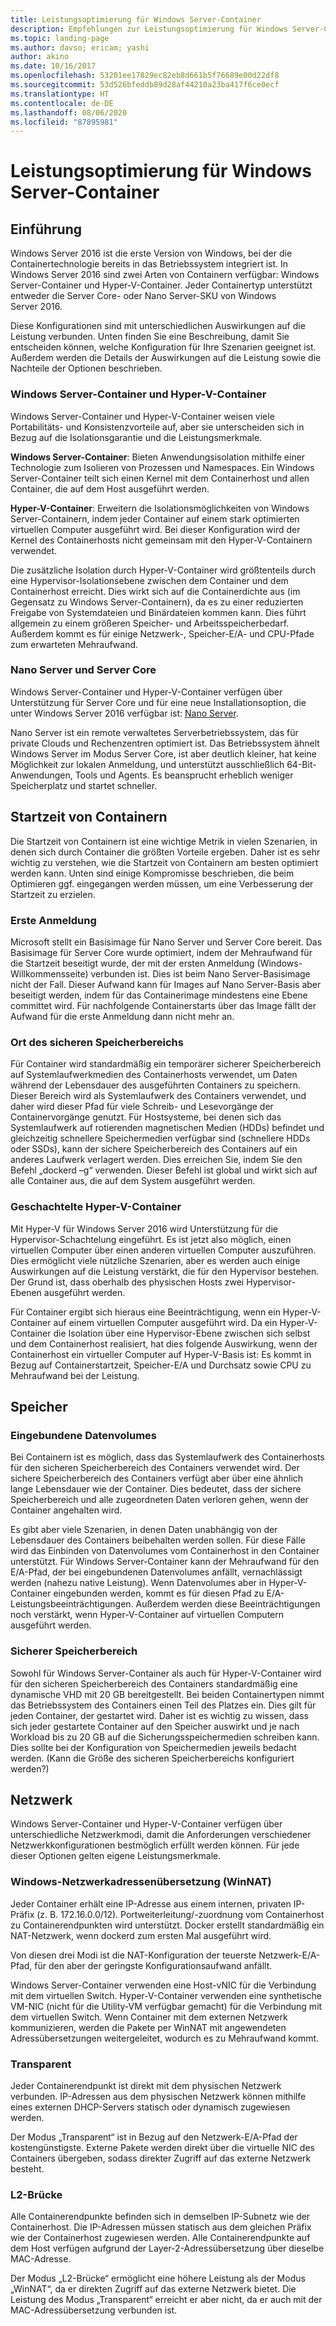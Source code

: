 ```yaml
---
title: Leistungsoptimierung für Windows Server-Container
description: Empfehlungen zur Leistungsoptimierung für Windows Server-Container unter Windows Server 16
ms.topic: landing-page
ms.author: davso; ericam; yashi
author: akino
ms.date: 10/16/2017
ms.openlocfilehash: 53201ee17829ec82eb8d661b5f76689e00d22df8
ms.sourcegitcommit: 53d526bfeddb89d28af44210a23ba417f6ce0ecf
ms.translationtype: HT
ms.contentlocale: de-DE
ms.lasthandoff: 08/06/2020
ms.locfileid: "87895981"
---
```

# <a name="performance-tuning-windows-server-containers"></a>Leistungsoptimierung für Windows Server-Container

## <a name="introduction"></a>Einführung
Windows Server 2016 ist die erste Version von Windows, bei der die Containertechnologie bereits in das Betriebssystem integriert ist. In Windows Server 2016 sind zwei Arten von Containern verfügbar: Windows Server-Container und Hyper-V-Container. Jeder Containertyp unterstützt entweder die Server Core- oder Nano Server-SKU von Windows Server 2016.

Diese Konfigurationen sind mit unterschiedlichen Auswirkungen auf die Leistung verbunden. Unten finden Sie eine Beschreibung, damit Sie entscheiden können, welche Konfiguration für Ihre Szenarien geeignet ist. Außerdem werden die Details der Auswirkungen auf die Leistung sowie die Nachteile der Optionen beschrieben.

### <a name="windows-server-container-and-hyper-v-containers"></a>Windows Server-Container und Hyper-V-Container

Windows Server-Container und Hyper-V-Container weisen viele Portabilitäts- und Konsistenzvorteile auf, aber sie unterscheiden sich in Bezug auf die Isolationsgarantie und die Leistungsmerkmale.

**Windows Server-Container**: Bieten Anwendungsisolation mithilfe einer Technologie zum Isolieren von Prozessen und Namespaces. Ein Windows Server-Container teilt sich einen Kernel mit dem Containerhost und allen Container, die auf dem Host ausgeführt werden.

**Hyper-V-Container**: Erweitern die Isolationsmöglichkeiten von Windows Server-Containern, indem jeder Container auf einem stark optimierten virtuellen Computer ausgeführt wird. Bei dieser Konfiguration wird der Kernel des Containerhosts nicht gemeinsam mit den Hyper-V-Containern verwendet.

Die zusätzliche Isolation durch Hyper-V-Container wird größtenteils durch eine Hypervisor-Isolationsebene zwischen dem Container und dem Containerhost erreicht. Dies wirkt sich auf die Containerdichte aus (im Gegensatz zu Windows Server-Containern), da es zu einer reduzierten Freigabe von Systemdateien und Binärdateien kommen kann. Dies führt allgemein zu einem größeren Speicher- und Arbeitsspeicherbedarf. Außerdem kommt es für einige Netzwerk-, Speicher-E/A- und CPU-Pfade zum erwarteten Mehraufwand.

### <a name="nano-server-and-server-core"></a>Nano Server und Server Core

Windows Server-Container und Hyper-V-Container verfügen über Unterstützung für Server Core und für eine neue Installationsoption, die unter Windows Server 2016 verfügbar ist: [Nano Server](https://technet.microsoft.com/windows-server-docs/compute/nano-server/getting-started-with-nano-server).

Nano Server ist ein remote verwaltetes Serverbetriebssystem, das für private Clouds und Rechenzentren optimiert ist. Das Betriebssystem ähnelt Windows Server im Modus Server Core, ist aber deutlich kleiner, hat keine Möglichkeit zur lokalen Anmeldung, und unterstützt ausschließlich 64-Bit-Anwendungen, Tools und Agents. Es beansprucht erheblich weniger Speicherplatz und startet schneller.

## <a name="container-start-up-time"></a>Startzeit von Containern
Die Startzeit von Containern ist eine wichtige Metrik in vielen Szenarien, in denen sich durch Container die größten Vorteile ergeben. Daher ist es sehr wichtig zu verstehen, wie die Startzeit von Containern am besten optimiert werden kann. Unten sind einige Kompromisse beschrieben, die beim Optimieren ggf. eingegangen werden müssen, um eine Verbesserung der Startzeit zu erzielen.

### <a name="first-logon"></a>Erste Anmeldung

Microsoft stellt ein Basisimage für Nano Server und Server Core bereit. Das Basisimage für Server Core wurde optimiert, indem der Mehraufwand für die Startzeit beseitigt wurde, der mit der ersten Anmeldung (Windows-Willkommensseite) verbunden ist. Dies ist beim Nano Server-Basisimage nicht der Fall. Dieser Aufwand kann für Images auf Nano Server-Basis aber beseitigt werden, indem für das Containerimage mindestens eine Ebene committet wird. Für nachfolgende Containerstarts über das Image fällt der Aufwand für die erste Anmeldung dann nicht mehr an.
### <a name="scratch-space-location"></a>Ort des sicheren Speicherbereichs

Für Container wird standardmäßig ein temporärer sicherer Speicherbereich auf Systemlaufwerkmedien des Containerhosts verwendet, um Daten während der Lebensdauer des ausgeführten Containers zu speichern. Dieser Bereich wird als Systemlaufwerk des Containers verwendet, und daher wird dieser Pfad für viele Schreib- und Lesevorgänge der Containervorgänge genutzt. Für Hostsysteme, bei denen sich das Systemlaufwerk auf rotierenden magnetischen Medien (HDDs) befindet und gleichzeitig schnellere Speichermedien verfügbar sind (schnellere HDDs oder SSDs), kann der sichere Speicherbereich des Containers auf ein anderes Laufwerk verlagert werden. Dies erreichen Sie, indem Sie den Befehl „dockerd –g“ verwenden. Dieser Befehl ist global und wirkt sich auf alle Container aus, die auf dem System ausgeführt werden.

### <a name="nested-hyper-v-containers"></a>Geschachtelte Hyper-V-Container
Mit Hyper-V für Windows Server 2016 wird Unterstützung für die Hypervisor-Schachtelung eingeführt. Es ist jetzt also möglich, einen virtuellen Computer über einen anderen virtuellen Computer auszuführen. Dies ermöglicht viele nützliche Szenarien, aber es werden auch einige Auswirkungen auf die Leistung verstärkt, die für den Hypervisor bestehen. Der Grund ist, dass oberhalb des physischen Hosts zwei Hypervisor-Ebenen ausgeführt werden.

Für Container ergibt sich hieraus eine Beeinträchtigung, wenn ein Hyper-V-Container auf einem virtuellen Computer ausgeführt wird. Da ein Hyper-V-Container die Isolation über eine Hypervisor-Ebene zwischen sich selbst und dem Containerhost realisiert, hat dies folgende Auswirkung, wenn der Containerhost ein virtueller Computer auf Hyper-V-Basis ist: Es kommt in Bezug auf Containerstartzeit, Speicher-E/A und Durchsatz sowie CPU zu Mehraufwand bei der Leistung.

## <a name="storage"></a>Speicher
### <a name="mounted-data-volumes"></a>Eingebundene Datenvolumes

Bei Containern ist es möglich, dass das Systemlaufwerk des Containerhosts für den sicheren Speicherbereich des Containers verwendet wird. Der sichere Speicherbereich des Containers verfügt aber über eine ähnlich lange Lebensdauer wie der Container. Dies bedeutet, dass der sichere Speicherbereich und alle zugeordneten Daten verloren gehen, wenn der Container angehalten wird.

Es gibt aber viele Szenarien, in denen Daten unabhängig von der Lebensdauer des Containers beibehalten werden sollen. Für diese Fälle wird das Einbinden von Datenvolumes vom Containerhost in den Container unterstützt. Für Windows Server-Container kann der Mehraufwand für den E/A-Pfad, der bei eingebundenen Datenvolumes anfällt, vernachlässigt werden (nahezu native Leistung). Wenn Datenvolumes aber in Hyper-V-Container eingebunden werden, kommt es für diesen Pfad zu E/A-Leistungsbeeinträchtigungen. Außerdem werden diese Beeinträchtigungen noch verstärkt, wenn Hyper-V-Container auf virtuellen Computern ausgeführt werden.

### <a name="scratch-space"></a>Sicherer Speicherbereich

Sowohl für Windows Server-Container als auch für Hyper-V-Container wird für den sicheren Speicherbereich des Containers standardmäßig eine dynamische VHD mit 20 GB bereitgestellt. Bei beiden Containertypen nimmt das Betriebssystem des Containers einen Teil des Platzes ein. Dies gilt für jeden Container, der gestartet wird. Daher ist es wichtig zu wissen, dass sich jeder gestartete Container auf den Speicher auswirkt und je nach Workload bis zu 20 GB auf die Sicherungsspeichermedien schreiben kann. Dies sollte bei der Konfiguration von Speichermedien jeweils bedacht werden.
(Kann die Größe des sicheren Speicherbereichs konfiguriert werden?)

## <a name="networking"></a>Netzwerk
Windows Server-Container und Hyper-V-Container verfügen über unterschiedliche Netzwerkmodi, damit die Anforderungen verschiedener Netzwerkkonfigurationen bestmöglich erfüllt werden können. Für jede dieser Optionen gelten eigene Leistungsmerkmale.

### <a name="windows-network-address-translation-winnat"></a>Windows-Netzwerkadressenübersetzung (WinNAT)

Jeder Container erhält eine IP-Adresse aus einem internen, privaten IP-Präfix (z. B. 172.16.0.0/12). Portweiterleitung/-zuordnung vom Containerhost zu Containerendpunkten wird unterstützt. Docker erstellt standardmäßig ein NAT-Netzwerk, wenn dockerd zum ersten Mal ausgeführt wird.

Von diesen drei Modi ist die NAT-Konfiguration der teuerste Netzwerk-E/A-Pfad, für den aber der geringste Konfigurationsaufwand anfällt.

Windows Server-Container verwenden eine Host-vNIC für die Verbindung mit dem virtuellen Switch. Hyper-V-Container verwenden eine synthetische VM-NIC (nicht für die Utility-VM verfügbar gemacht) für die Verbindung mit dem virtuellen Switch. Wenn Container mit dem externen Netzwerk kommunizieren, werden die Pakete per WinNAT mit angewendeten Adressübersetzungen weitergeleitet, wodurch es zu Mehraufwand kommt.

### <a name="transparent"></a>Transparent

Jeder Containerendpunkt ist direkt mit dem physischen Netzwerk verbunden. IP-Adressen aus dem physischen Netzwerk können mithilfe eines externen DHCP-Servers statisch oder dynamisch zugewiesen werden.

Der Modus „Transparent“ ist in Bezug auf den Netzwerk-E/A-Pfad der kostengünstigste. Externe Pakete werden direkt über die virtuelle NIC des Containers übergeben, sodass direkter Zugriff auf das externe Netzwerk besteht.

### <a name="l2-bridge"></a>L2-Brücke
Alle Containerendpunkte befinden sich in demselben IP-Subnetz wie der Containerhost. Die IP-Adressen müssen statisch aus dem gleichen Präfix wie der Containerhost zugewiesen werden. Alle Containerendpunkte auf dem Host verfügen aufgrund der Layer-2-Adressübersetzung über dieselbe MAC-Adresse.

Der Modus „L2-Brücke“ ermöglicht eine höhere Leistung als der Modus „WinNAT“, da er direkten Zugriff auf das externe Netzwerk bietet. Die Leistung des Modus „Transparent“ erreicht er aber nicht, da er auch mit der MAC-Adressübersetzung verbunden ist.




